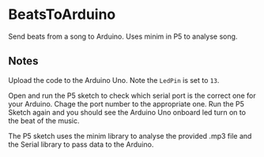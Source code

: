 # BeatsToArduino
Send beats from a song to Arduino. Uses minim in P5 to analyse song.

## Notes
Upload the code to the Arduino Uno. Note the `LedPin` is set to `13`.

Open and run the P5 sketch to check which serial port is the correct one for your Arduino. Chage the port number to the appropriate one. Run the P5 Sketch again and you should see the Arduino Uno onboard led turn on to the beat of the music.

The P5 sketch uses the minim library to analyse the provided .mp3 file and the Serial library to pass data to the Arduino.
